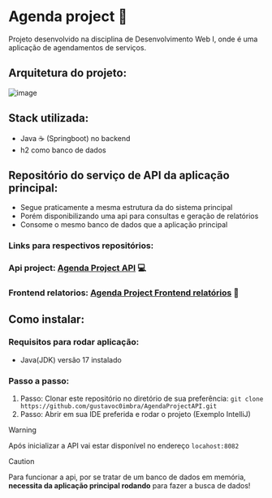 # Agenda project 📝
Projeto desenvolvido na disciplina de Desenvolvimento Web I, onde é uma aplicação de agendamentos de serviços.

## Arquitetura do projeto:
![image](https://github.com/user-attachments/assets/cb023c6f-f62e-4e95-b4be-0ff55b0cbd01)

## Stack utilizada:
- Java ☕ (Springboot) no backend
- h2 como banco de dados

## Repositório do serviço de API da aplicação principal:
- Segue praticamente a mesma estrutura da do sistema principal
- Porém disponibilizando uma api para consultas e geração de relatórios
- Consome o mesmo banco de dados que a aplicação principal

### Links para respectivos repositórios:
### Api project: [Agenda Project API](https://github.com/gustavoc0imbra/AgendaProjectAPI) 💻</br>
### Frontend relatorios: [Agenda Project Frontend relatórios](https://github.com/gustavoc0imbra/AgendaProjectFront) 📝

## Como instalar:
### Requisitos para rodar aplicação:
- Java(JDK) versão 17 instalado

### Passo a passo:
1. Passo: Clonar este repositório no diretório de sua preferência:
   ```git clone https://github.com/gustavoc0imbra/AgendaProjectAPI.git```
2. Passo: Abrir em sua IDE preferida e rodar o projeto (Exemplo IntelliJ)

> [!WARNING]
> Após inicializar a API vai estar disponível no endereço ```locahost:8082```

> [!CAUTION]
> Para funcionar a api, por se tratar de um banco de dados em memória, **necessita da aplicação principal rodando** para fazer a busca de dados!
